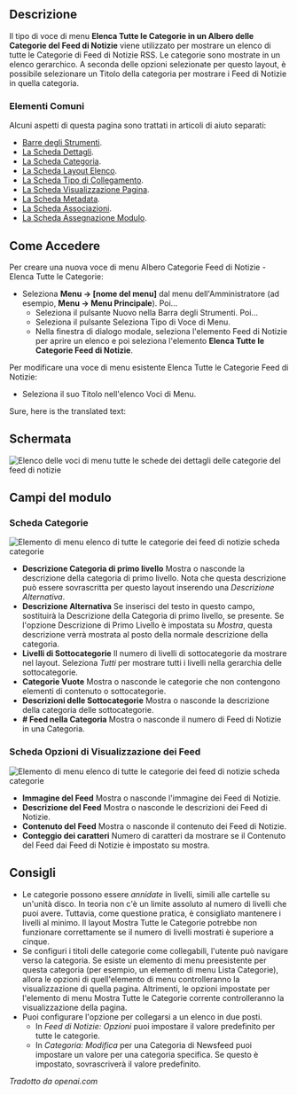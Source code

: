 <!-- Filename: Help4.x:Menu_Item:_List_All_News_Feed_Categories / Display title: Elenca tutte le categorie del feed di notizie -->

## Descrizione

Il tipo di voce di menu **Elenca Tutte le Categorie in un Albero delle Categorie del Feed di Notizie** viene utilizzato per mostrare un elenco di tutte le Categorie di Feed di Notizie RSS. Le categorie sono mostrate in un elenco gerarchico. A seconda delle opzioni selezionate per questo layout, è possibile selezionare un Titolo della categoria per mostrare i Feed di Notizie in quella categoria.

### Elementi Comuni

Alcuni aspetti di questa pagina sono trattati in articoli di aiuto separati:

* [Barre degli Strumenti](jdocmanual?article=help/common-elements/toolbars).
* [La Scheda Dettagli](jdocmanual?article=help/menu-items-common/menu-item-details).
* [La Scheda Categoria](jdocmanual?article=help/menu-items-common/menu-item-category).
* [La Scheda Layout Elenco](jdocmanual?article=help/menu-items-common/menu-item-list-layouts).
* [La Scheda Tipo di Collegamento](jdocmanual?article=help/menu-items-common/menu-item-link-type).
* [La Scheda Visualizzazione Pagina](jdocmanual?article=help/menu-items-common/menu-item-page-display).
* [La Scheda Metadata](jdocmanual?article=help/menu-items-common/menu-item-metadata).
* [La Scheda Associazioni](jdocmanual?article=help/common-elements/edit-associations).
* [La Scheda Assegnazione Modulo](jdocmanual?article=help/menu-items-common/menu-item-module-assignment).

## Come Accedere

Per creare una nuova voce di menu Albero Categorie Feed di Notizie - Elenca Tutte le Categorie:

- Seleziona **Menu → \[nome del menu\]** dal menu dell'Amministratore
  (ad esempio, **Menu → Menu Principale**). Poi...
  - Seleziona il pulsante Nuovo nella Barra degli Strumenti. Poi...
  - Seleziona il pulsante Seleziona Tipo di Voce di Menu.
  - Nella finestra di dialogo modale, seleziona l'elemento Feed di Notizie per aprire un elenco e
    poi seleziona l'elemento **Elenca Tutte le Categorie Feed di Notizie**.

Per modificare una voce di menu esistente Elenca Tutte le Categorie Feed di Notizie:

- Seleziona il suo Titolo nell'elenco Voci di Menu.

Sure, here is the translated text:

## Schermata

![Elenco delle voci di menu tutte le schede dei dettagli delle categorie del feed di notizie](../../../it/images/menu-items/news-feeds-list-all-categories-details-tab.png)

## Campi del modulo

### Scheda Categorie

![Elemento di menu elenco di tutte le categorie dei feed di notizie scheda categorie](../../../it/images/menu-items/news-feeds-list-all-categories-tree-categories-tab.png)

- **Descrizione Categoria di primo livello** Mostra o nasconde la descrizione 
  della categoria di primo livello. Nota che questa descrizione può essere 
  sovrascritta per questo layout inserendo una *Descrizione Alternativa*.
- **Descrizione Alternativa** Se inserisci del testo in questo campo, 
  sostituirà la Descrizione della Categoria di primo livello, se presente. 
  Se l'opzione Descrizione di Primo Livello è impostata su *Mostra*, questa 
  descrizione verrà mostrata al posto della normale descrizione della categoria.
- **Livelli di Sottocategorie** Il numero di livelli di sottocategorie da 
  mostrare nel layout. Seleziona *Tutti* per mostrare tutti i livelli nella 
  gerarchia delle sottocategorie.
- **Categorie Vuote** Mostra o nasconde le categorie che non contengono 
  elementi di contenuto o sottocategorie.
- **Descrizioni delle Sottocategorie** Mostra o nasconde la descrizione 
  della categoria delle sottocategorie.
- **\# Feed nella Categoria** Mostra o nasconde il numero di Feed di Notizie 
  in una Categoria.

### Scheda Opzioni di Visualizzazione dei Feed

![Elemento di menu elenco di tutte le categorie dei feed di notizie scheda categorie](../../../it/images/menu-items/news-feeds-list-all-categories-tree-feed-display-options-tab.png)

- **Immagine del Feed** Mostra o nasconde l'immagine dei Feed di Notizie.
- **Descrizione del Feed** Mostra o nasconde le descrizioni dei Feed di Notizie.
- **Contenuto del Feed** Mostra o nasconde il contenuto dei Feed di Notizie.
- **Conteggio dei caratteri** Numero di caratteri da mostrare se il Contenuto 
  del Feed dai Feed di Notizie è impostato su mostra.

## Consigli

- Le categorie possono essere *annidate* in livelli, simili alle cartelle su un'unità disco. In teoria non c'è un limite assoluto al numero di livelli che puoi avere. Tuttavia, come questione pratica, è consigliato mantenere i livelli al minimo. Il layout Mostra Tutte le Categorie potrebbe non funzionare correttamente se il numero di livelli mostrati è superiore a cinque.
- Se configuri i titoli delle categorie come collegabili, l'utente può navigare verso la categoria. Se esiste un elemento di menu preesistente per questa categoria (per esempio, un elemento di menu Lista Categorie), allora le opzioni di quell'elemento di menu controlleranno la visualizzazione di quella pagina. Altrimenti, le opzioni impostate per l'elemento di menu Mostra Tutte le Categorie corrente controlleranno la visualizzazione della pagina.
- Puoi configurare l'opzione per collegarsi a un elenco in due posti.
  - In *Feed di Notizie: Opzioni* puoi impostare il valore predefinito per tutte le categorie.
  - In *Categoria: Modifica* per una Categoria di Newsfeed puoi impostare un valore per una categoria specifica. Se questo è impostato, sovrascriverà il valore predefinito.

*Tradotto da openai.com*

